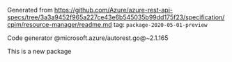 Generated from https://github.com/Azure/azure-rest-api-specs/tree/3a3a9452f965a227ce43e6b545035b99dd175f23/specification/cpim/resource-manager/readme.md tag: `package-2020-05-01-preview`

Code generator @microsoft.azure/autorest.go@~2.1.165

This is a new package